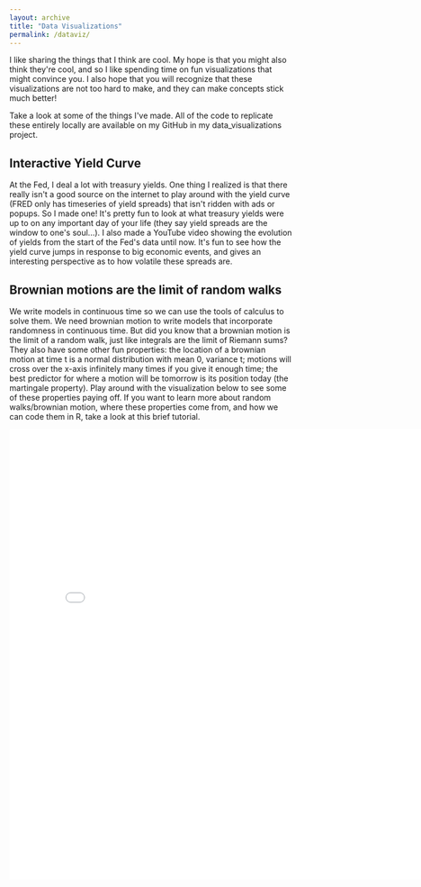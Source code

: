 ```yaml
---
layout: archive
title: "Data Visualizations"
permalink: /dataviz/
---
```


<!-- Optional: add content or include the list of visualizations -->

I like sharing the things that I think are cool. My hope is that you might also think they're cool, and so I like spending time on fun visualizations that might convince you. I also hope that you will recognize that these visualizations are not too hard to make, and they can make concepts stick much better!

Take a look at some of the things I've made. All of the code to replicate these entirely locally are available on my GitHub in my data_visualizations project.

## Interactive Yield Curve
At the Fed, I deal a lot with treasury yields. One thing I realized is that there really isn't a good source on the internet to play around with the yield curve (FRED only has timeseries of yield spreads) that isn't ridden with ads or popups. So I made one! It's pretty fun to look at what treasury yields were up to on any important day of your life (they say yield spreads are the window to one's soul...). I also made a YouTube video showing the evolution of yields from the start of the Fed's data until now. It's fun to see how the yield curve jumps in response to big economic events, and gives an interesting perspective as to how volatile these spreads are.

<!-- <iframe src="https://jareddeankatz.shinyapps.io/yield_curve_shiny/" 
        width="800px" 
        height="800px" 
        style="border:none;">
</iframe> -->

## Brownian motions are the limit of random walks
We write models in continuous time so we can use the tools of calculus to solve them. We need brownian motion to write models that incorporate randomness in continuous time. But did you know that a brownian motion is the limit of a random walk, just like integrals are the limit of Riemann sums? They also have some other fun properties: the location of a brownian motion at time t is a normal distribution with mean 0, variance t; motions will cross over the x-axis infinitely many times if you give it enough time; the best predictor for where a motion will be tomorrow is its position today (the martingale property). Play around with the visualization below to see some of these properties paying off. If you want to learn more about random walks/brownian motion, where these properties come from, and how we can code them in R, take a look at this brief tutorial.

<iframe src="/dataviz/brownian_motion.html" width="800px" height="800px" frameborder="0"></iframe>
